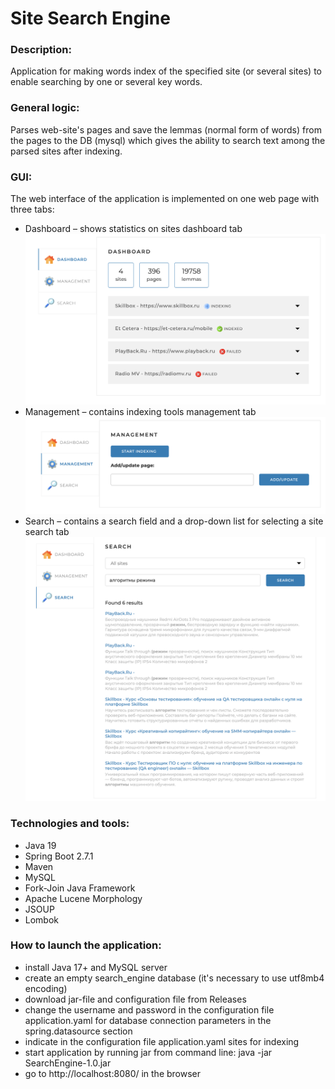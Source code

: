 # Site Search Engine

### Description:

Application for making words index of the specified site (or several sites) to enable searching by one or several key
words.

### General logic:

Parses web-site's pages and save the lemmas (normal form of words) from the pages to the DB (mysql)
which gives the ability to search text among the parsed sites after indexing.

### GUI:

The web interface of the application is implemented on one web page with three tabs:

* Dashboard – shows statistics on sites
  dashboard tab
  <img src="src/main/resources/static/assets/images/dashboard.png"/>
* Management – contains indexing tools
  management tab
  <img src="src/main/resources/static/assets/images/management.png"/>
* Search – contains a search field and a drop-down list for selecting a site
  search tab
  <img src="src/main/resources/static/assets/images/search.png"/>

### Technologies and tools:

* Java 19
* Spring Boot 2.7.1
* Maven
* MySQL
* Fork-Join Java Framework
* Apache Lucene Morphology
* JSOUP
* Lombok

### How to launch the application:

* install Java 17+ and MySQL server
* create an empty search_engine database (it's necessary to use utf8mb4 encoding)
* download jar-file and configuration file from Releases
* change the username and password in the configuration file application.yaml for database connection parameters in the
  spring.datasource section
* indicate in the configuration file application.yaml sites for indexing
* start application by running jar from command line: java -jar SearchEngine-1.0.jar
* go to http://localhost:8080/ in the browser

